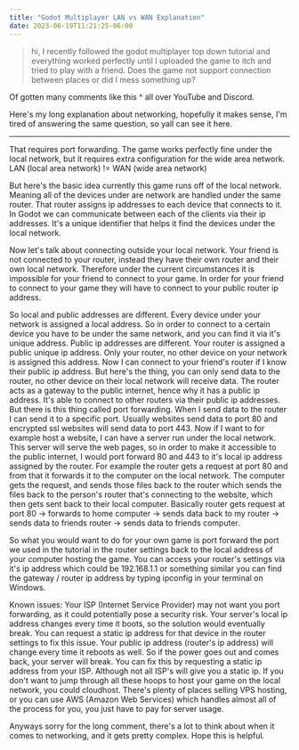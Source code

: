```yaml
---
title: "Godot Multiplayer LAN vs WAN Explanation"
date: 2023-06-19T11:21:25-06:00
---
```


> hi, I recently followed the godot multiplayer top down tutorial and everything worked perfectly until I uploaded the game to itch and tried to play with a friend. Does the game not support connection between places or did I mess something up?

Of gotten many comments like this ^ all over YouTube and Discord.

Here's my long explanation about networking, hopefully it makes sense, I'm tired of answering the same question, so yall can see it here.

---

That requires port forwarding. The game works perfectly fine under the local network, but it requires extra configuration for the wide area network. LAN (local area network) != WAN (wide area network)

But here's the basic idea currently this game runs off of the local network. Meaning all of the devices under are network are handled under the same router. That router assigns ip addresses to each device that connects to it. In Godot we can communicate between each of the clients via their ip addresses. It's a unique identifier that helps it find the devices under the local network.

Now let's talk about connecting outside your local network. Your friend is not connected to your router, instead they have their own router and their own local network. Therefore under the current circumstances it is impossible for your friend to connect to your game. In order for your friend to connect to your game they will have to connect to your public router ip address.

So local and public addresses are different. Every device under your network is assigned a local address. So in order to connect to a certain device you have to be under the same network, and you can find it via it's unique address. Public ip addresses are different. Your router is assigned a public unique ip address. Only your router, no other device on your network is assigned this address. Now I can connect to your friend's router if I know their public ip address. But here's the thing, you can only send data to the router, no other device on their local network will receive data. The router acts as a gateway to the public internet, hence why it has a public ip address. It's able to connect to other routers via their public ip addresses.
But there is this thing called port forwarding. When I send data to the router I can send it to a specific port. Usually websites send data to port 80 and encrypted ssl websites will send data to port 443. Now if I want to for example host a website, I can have a server run under the local network. This server will serve the web pages, so in order to make it accessible to the public internet, I would port forward 80 and 443 to it's local ip address assigned by the router. For example the router gets a request at port 80 and from that it forwards it to the computer on the local network. The computer gets the request, and sends those files back to the router which sends the files back to the person's router that's connecting to the website, which then gets sent back to their local computer. Basically router gets request at port 80 -> forwards to home computer -> sends data back to my router -> sends data to friends router -> sends data to friends computer.

So what you would want to do for your own game is port forward the port we used in the tutorial in the router settings back to the local address of your computer hosting the game. You can access your router's settings via it's ip address which could be 192.168.1.1 or something similar you can find the gateway / router ip address by typing ipconfig in your terminal on Windows.

Known issues:
Your ISP (Internet Service Provider) may not want you port forwarding, as it could potentially pose a security risk.
Your server's local ip address changes every time it boots, so the solution would eventually break. You can request a static ip address for that device in the router settings to fix this issue.
Your public ip address (router's ip address) will change every time it reboots as well. So if the power goes out and comes back, your server will break. You can fix this by requesting a static ip address from your ISP. Although not all ISP's will give you a static ip.
If you don't want to jump through all these hoops to host your game on the local network, you could cloudhost.
There's plenty of places selling VPS hosting, or you can use AWS (Amazon Web Services) which handles almost all of the process for you, you just have to pay for server usage.

Anyways sorry for the long comment, there's a lot to think about when it comes to networking, and it gets pretty complex. Hope this is helpful.
